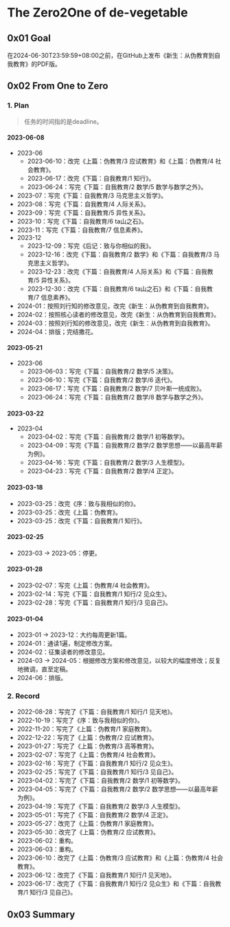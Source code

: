 # The Zero2One of de-vegetable

## 0x01 Goal

在2024-06-30T23:59:59+08:00之前，在GitHub上发布《新生：从伪教育到自我教育》的PDF版。

## 0x02 From One to Zero

### 1. Plan

> 任务的时间指的是deadline。

#### 2023-06-08

- 2023-06
  - 2023-06-10：改完《上篇：伪教育/3 应试教育》和《上篇：伪教育/4 社会教育》。
  - 2023-06-17：改完《下篇：自我教育/1 知行》。
  - 2023-06-24：写完《下篇：自我教育/2 数学/5 数学与数学之外》。
- 2023-07：写完《下篇：自我教育/3 马克思主义哲学》。
- 2023-08：写完《下篇：自我教育/4 人际关系》。
- 2023-09：写完《下篇：自我教育/5 异性关系》。
- 2023-10：写完《下篇：自我教育/6 ta山之石》。
- 2023-11：写完《下篇：自我教育/7 信息素养》。
- 2023-12
  - 2023-12-09：写完《后记：致与你相似的我》。
  - 2023-12-16：改完《下篇：自我教育/2 数学》和《下篇：自我教育/3 马克思主义哲学》。
  - 2023-12-23：改完《下篇：自我教育/4 人际关系》和《下篇：自我教育/5 异性关系》。
  - 2023-12-30：改完《下篇：自我教育/6 ta山之石》和《下篇：自我教育/7 信息素养》。
- 2024-01：按照刘行知的修改意见，改完《新生：从伪教育到自我教育》。
- 2024-02：按照核心读者的修改意见，改完《新生：从伪教育到自我教育》。
- 2024-03：按照刘行知的修改意见，改完《新生：从伪教育到自我教育》。
- 2024-04：排版；完结撒花。

#### 2023-05-21

- 2023-06
  - 2023-06-03：写完《下篇：自我教育/2 数学/5 决策》。
  - 2023-06-10：写完《下篇：自我教育/2 数学/6 迭代》。
  - 2023-06-17：写完《下篇：自我教育/2 数学/7 贝叶斯一统成败》。
  - 2023-06-24：写完《下篇：自我教育/2 数学/8 数学与数学之外》。

#### 2023-03-22

- 2023-04
  - 2023-04-02：写完《下篇：自我教育/2 数学/1 初等数学》。
  - 2023-04-09：写完《下篇：自我教育/2 数学/2 数学思想——以最高年薪为例》。
  - 2023-04-16：写完《下篇：自我教育/2 数学/3 人生模型》。
  - 2023-04-23：写完《下篇：自我教育/2 数学/4 正定》。

#### 2023-03-18

- 2023-03-25：改完《序：致与我相似的你》。
- 2023-03-25：改完《上篇：伪教育》。
- 2023-03-25：改完《下篇：自我教育/1 知行》。

#### 2023-02-25

- 2023-03 → 2023-05：停更。

#### 2023-01-28

- 2023-02-07：写完《上篇：伪教育/4 社会教育》。
- 2023-02-14：写完《下篇：自我教育/1 知行/2 见众生》。
- 2023-02-28：写完《下篇：自我教育/1 知行/3 见自己》。

#### 2023-01-04

- 2023-01 → 2023-12：大约每周更新1篇。
- 2024-01：通读1遍，制定修改方案。
- 2024-02：征集读者的修改意见。
- 2024-03 → 2024-05：根据修改方案和修改意见，以较大的幅度修改；反复地微调，直至定稿。
- 2024-06：排版。

### 2. Record

- 2022-08-28：写完了《下篇：自我教育/1 知行/1 见天地》。
- 2022-10-19：写完了《序：致与我相似的你》。
- 2022-11-20：写完了《上篇：伪教育/1 家庭教育》。
- 2022-12-22：写完了《上篇：伪教育/2 应试教育》。
- 2023-01-27：写完了《上篇：伪教育/3 高等教育》。
- 2023-02-07：写完了《上篇：伪教育/4 社会教育》。
- 2023-02-16：写完了《下篇：自我教育/1 知行/2 见众生》。
- 2023-02-25：写完了《下篇：自我教育/1 知行/3 见自己》。
- 2023-04-02：写完了《下篇：自我教育/2 数学/1 初等数学》。
- 2023-04-05：写完了《下篇：自我教育/2 数学/2 数学思想——以最高年薪为例》。
- 2023-04-19：写完了《下篇：自我教育/2 数学/3 人生模型》。
- 2023-05-01：写完了《下篇：自我教育/2 数学/4 正定》。
- 2023-05-27：改完了《上篇：伪教育/1 家庭教育》。
- 2023-05-30：改完了《上篇：伪教育/2 应试教育》。
- 2023-06-02：重构。
- 2023-06-03：重构。
- 2023-06-10：改完了《上篇：伪教育/3 应试教育》和《上篇：伪教育/4 社会教育》。
- 2023-06-12：改完了《下篇：自我教育/1 知行/1 见天地》。
- 2023-06-17：改完了《下篇：自我教育/1 知行/2 见众生》和《下篇：自我教育/1 知行/3 见自己》。

## 0x03 Summary